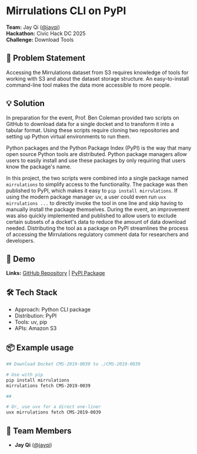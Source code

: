 # Mirrulations CLI on PyPI

**Team:** Jay Qi ([@jayqi](https://github.com/jayqi))  
**Hackathon:** Civic Hack DC 2025  
**Challenge:** Download Tools

## 🎯 Problem Statement

Accessing the Mirrulations dataset from S3 requires knowledge of tools for working with S3 and about the dataset storage structure. An easy-to-install command-line tool makes the data more accessible to more people.

## 💡 Solution

In preparation for the event, Prof. Ben Coleman provided two scripts on GitHub to download data for a single docket and to transform it into a tabular format. Using these scripts require cloning two repositories and setting up Python virtual environments to run them.

Python packages and the Python Package Index (PyPI) is the way that many open source Python tools are distributed. Python package managers allow users to easily install and use these packages by only requiring that users know the package's name. 

In this project, the two scripts were combined into a single package named `mirrulations` to simplify access to the functionality. The package was then published to PyPI, which makes it easy to `pip install mirrulations`. If using the modern package manager uv, a user could even run `uvx mirrulations ...` to directly invoke the tool in one line and skip having to manually install the package themselves. During the event, an improvement was also quickly implemented and published to allow users to exclude certain subsets of a docket's data to reduce the amount of data download needed. Distributing the tool as a package on PyPI streamlines the process of accessing the Mirrulations regulatory comment data for researchers and developers.

## 🚀 Demo

**Links:** [GitHub Repository](https://github.com/jayqi/mirrulations-cli) | [PyPI Package](https://pypi.org/project/mirrulations/)

## 🛠️ Tech Stack

- Approach: Python CLI package
- Distribution: PyPI
- Tools: uv, pip
- APIs: Amazon S3

## 📦 Example usage

```bash
## Download Docket CMS-2019-0039 to ./CMS-2019-0039

# Use with pip
pip install mirrulations
mirrulations fetch CMS-2019-0039

##

# Or, use uvx for a direct one-liner
uvx mirrulations fetch CMS-2019-0039
```

## 🤝 Team Members

- **Jay Qi** ([@jayqi](https://github.com/jayqi))
